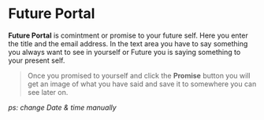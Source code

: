 # Future Portal

**Future Portal** is comintment or promise to your future self. Here you enter the title and the email address. In the text area you have to say something you always want to see in yourself or Future you is saying something to your present self. 

> Once you promised to yourself and click the **Promise** button you will get an image of what you have said and save it to somewhere you can see later on.

*ps: change Date & time manually*